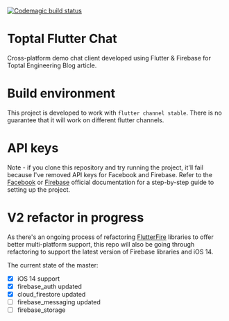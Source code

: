 [![Codemagic build status](https://api.codemagic.io/apps/5c9fc907581a2d000dec7fda/5c9fc907581a2d000dec7fd9/status_badge.svg)](https://codemagic.io/apps/5c9fc907581a2d000dec7fda/5c9fc907581a2d000dec7fd9/latest_build)

# Toptal Flutter Chat

Cross-platform demo chat client developed using Flutter & Firebase for Toptal Engineering Blog article.

# Build environment

This project is developed to work with `flutter channel stable`. There is no guarantee that it will work on different flutter channels.

# API keys

Note - if you clone this repository and try running the project, it'll fail because I've removed API keys for Facebook and Firebase. Refer to the [Facebook](https://developers.facebook.com/docs/facebook-login/) or [Firebase](https://firebase.google.com/docs/flutter/setup) official documentation for a step-by-step guide to setting up the project.

# V2 refactor in progress

As there's an ongoing process of refactoring [FlutterFire](https://github.com/FirebaseExtended/flutterfire/issues/2582) libraries to offer better multi-platform support, this repo will also be going through refactoring to support the latest version of Firebase libraries and iOS 14.

The current state of the master:
- [x] iOS 14 support
- [x] firebase_auth updated
- [x] cloud_firestore updated
- [ ] firebase_messaging updated
- [ ] firebase_storage
